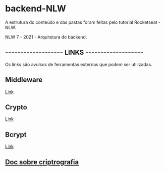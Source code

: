 # backend-NLW
A estrutura do conteúdo e das pastas foram feitas pelo tutorial Rocketseat - NLW.

NLW 7 - 2021 - Arquitetura do backend.

## ------------------- LINKS -------------------

Os links são avulsos de ferramentas externas que podem ser utilizadas. 
<!-- LINKS E ANOTAÇÕES -->

## Middleware
[Link](https://blog.logrocket.com/express-middleware-a-complete-guide/)

## Crypto
[Link](https://blog.logrocket.com/node-js-crypto-module-a-tutorial/)

## Bcrypt
[Link](https://www.npmjs.com/package/bcrypt)

## [Doc sobre criptrografia](https://docs.google.com/document/d/1wcGZGyyfGijrcPi-VfqnEiZfMb8HRRdtVT6UOjlqMOc/edit?usp=sharing)

